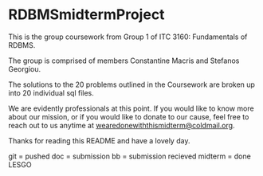 # RDBMSmidtermProject

This is the group coursework from Group 1 of ITC 3160: Fundamentals of RDBMS.

The group is comprised of members Constantine Macris and Stefanos Georgiou.

The solutions to the 20 problems outlined in the Coursework are broken up into 20 individual sql files.





We are evidently professionals at this point.
If you would like to know more about our mission, or if you would like to donate to our cause, 
feel free to reach out to us anytime at wearedonewiththismidterm@coldmail.org.

Thanks for reading this README and have a lovely day.

git = pushed
doc = submission
bb = submission recieved
midterm = done
LESGO
